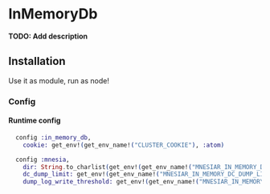 # InMemoryDb

**TODO: Add description**

## Installation

Use it as module, run as node!

### Config
#### Runtime config
```elixir
  config :in_memory_db,
    cookie: get_env!(get_env_name!("CLUSTER_COOKIE"), :atom)

  config :mnesia,
    dir: String.to_charlist(get_env!(get_env_name!("MNESIAR_IN_MEMORY_DB_PATH"), :string, ".") <> "/Mnesia.#{Node.self()}"),
    dc_dump_limit: get_env!(get_env_name!("MNESIAR_IN_MEMORY_DC_DUMP_LIMIT"), :integer, 40),
    dump_log_write_threshold: get_env!(get_env_name!("MNESIAR_IN_MEMORY_DUMP_LOG_WRITE_THRESHOLD"), :integer, 50_000)

```


